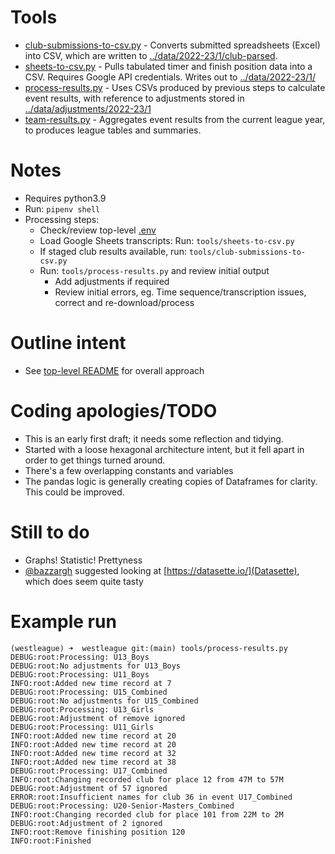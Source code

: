 # Tools

* [club-submissions-to-csv.py](club-submissions-to-csv.py) - Converts submitted spreadsheets (Excel) into CSV, which are written to [../data/2022-23/1/club-parsed](../data/.../club-parsed). 
* [sheets-to-csv.py](sheets-to-csv.py) - Pulls tabulated timer and finish position data into a CSV. Requires Google API credentials. Writes out to [../data/2022-23/1/](../data/.../event)
* [process-results.py](process-results.py) - Uses CSVs produced by previous steps to calculate event results, with reference to adjustments stored in [../data/adjustments/2022-23/1](../data/adjustments/...)
* [team-results.py](./team-results.pyteam-re) - Aggregates event results from the current league year, to produces league tables and summaries.

# Notes 

* Requires python3.9
* Run: `pipenv shell`
* Processing steps:
  * Check/review top-level [.env](../.env)
  * Load Google Sheets transcripts: Run: `tools/sheets-to-csv.py`
  * If staged club results available, run: `tools/club-submissions-to-csv.py`
  * Run: `tools/process-results.py` and review initial output
    * Add adjustments if required
    * Review initial errors, eg. Time sequence/transcription issues, correct and re-download/process

# Outline intent

* See [top-level README](../README.md) for overall approach

# Coding apologies/TODO

* This is an early first draft; it needs some reflection and tidying. 
* Started with a loose hexagonal architecture intent, but it fell apart in order to get things turned around. 
* There's a few overlapping constants and variables
* The pandas logic is generally creating copies of Dataframes for clarity. This could be improved.

# Still to do

* Graphs! Statistic! Prettyness
 * [@bazzargh](https://github.com/bazzargh/) suggested looking at [https://datasette.io/](Datasette), which does seem quite tasty

# Example run

```
(westleague) ➜  westleague git:(main) tools/process-results.py 
DEBUG:root:Processing: U13_Boys
DEBUG:root:No adjustments for U13_Boys
DEBUG:root:Processing: U11_Boys
INFO:root:Added new time record at 7
DEBUG:root:Processing: U15_Combined
DEBUG:root:No adjustments for U15_Combined
DEBUG:root:Processing: U13_Girls
DEBUG:root:Adjustment of remove ignored
DEBUG:root:Processing: U11_Girls
INFO:root:Added new time record at 20
INFO:root:Added new time record at 20
INFO:root:Added new time record at 32
INFO:root:Added new time record at 38
DEBUG:root:Processing: U17_Combined
INFO:root:Changing recorded club for place 12 from 47M to 57M
DEBUG:root:Adjustment of 57 ignored
ERROR:root:Insufficient names for club 36 in event U17_Combined
DEBUG:root:Processing: U20-Senior-Masters_Combined
INFO:root:Changing recorded club for place 101 from 22M to 2M
DEBUG:root:Adjustment of 2 ignored
INFO:root:Remove finishing position 120
INFO:root:Finished
```